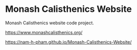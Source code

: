 # Monash Calisthenics Website
Monash Calisthenics website code project. 

https://www.monashcalisthenics.org/

https://nam-h-pham.github.io/Monash-Calisthenics-Website/
